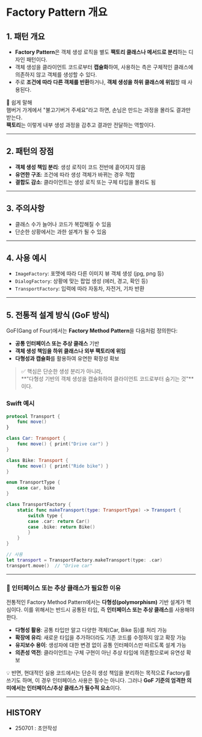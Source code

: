 # Factory Pattern 개요

## 1. 패턴 개요

- **Factory Pattern**은 객체 생성 로직을 별도 **팩토리 클래스나 메서드로 분리**하는 디자인 패턴이다.
- 객체 생성을 클라이언트 코드로부터 **캡슐화**하여, 사용하는 측은 구체적인 클래스에 의존하지 않고 객체를 생성할 수 있다.
- 주로 **조건에 따라 다른 객체를 반환**하거나, **객체 생성을 하위 클래스에 위임**할 때 사용된다.

🧠 쉽게 말해  
햄버거 가게에서 "불고기버거 주세요"라고 하면, 손님은 만드는 과정을 몰라도 결과만 받는다.  
**팩토리**는 이렇게 내부 생성 과정을 감추고 결과만 전달하는 역할이다.

---

## 2. 패턴의 장점

- **객체 생성 책임 분리**: 생성 로직이 코드 전반에 흩어지지 않음
- **유연한 구조**: 조건에 따라 생성 객체가 바뀌는 경우 적합
- **결합도 감소**: 클라이언트는 생성 로직 또는 구체 타입을 몰라도 됨

---

## 3. 주의사항

- 클래스 수가 늘어나 코드가 복잡해질 수 있음
- 단순한 상황에서는 과한 설계가 될 수 있음

---

## 4. 사용 예시

- `ImageFactory`: 포맷에 따라 다른 이미지 뷰 객체 생성 (jpg, png 등)
- `DialogFactory`: 상황에 맞는 팝업 생성 (에러, 경고, 확인 등)
- `TransportFactory`: 입력에 따라 자동차, 자전거, 기차 반환

---

## 5. 전통적 설계 방식 (GoF 방식)

GoF(Gang of Four)에서는 **Factory Method Pattern**을 다음처럼 정의한다:

- **공통 인터페이스 또는 추상 클래스** 기반
- **객체 생성 책임을 하위 클래스나 외부 팩토리에 위임**
- **다형성과 캡슐화**를 활용하여 유연한 확장성 확보

> ✅ 핵심은 단순한 생성 분리가 아니라,  
> **"다형성 기반의 객체 생성을 캡슐화하여 클라이언트 코드로부터 숨기는 것"**이다.


### Swift 예시

```swift
protocol Transport {
    func move()
}

class Car: Transport {
    func move() { print("Drive car") }
}

class Bike: Transport {
    func move() { print("Ride bike") }
}

enum TransportType {
    case car, bike
}

class TransportFactory {
    static func makeTransport(type: TransportType) -> Transport {
        switch type {
        case .car: return Car()
        case .bike: return Bike()
        }
    }
}

// 사용
let transport = TransportFactory.makeTransport(type: .car)
transport.move()  // "Drive car"
```

---

### 📌 인터페이스 또는 추상 클래스가 필요한 이유

전통적인 Factory Method Pattern에서는 **다형성(polymorphism)** 기반 설계가 핵심이다. 이를 위해서는 반드시 공통된 타입, 즉 **인터페이스 또는 추상 클래스**를 사용해야 한다.

- **다형성 활용**: 공통 타입만 알고 다양한 객체(Car, Bike 등)를 처리 가능  
- **확장에 유리**: 새로운 타입을 추가하더라도 기존 코드를 수정하지 않고 확장 가능  
- **유지보수 용이**: 생성자에 대한 변경 없이 공통 인터페이스만 따르도록 설계 가능  
- **의존성 역전**: 클라이언트는 구체 구현이 아닌 추상 타입에 의존함으로써 유연성 확보

💡 반면, 현대적인 실용 코드에서는 단순히 생성 책임을 분리하는 목적으로 Factory를 쓰기도 하며, 이 경우 인터페이스 사용은 필수는 아니다. 그러나 **GoF 기준의 엄격한 의미에서는 인터페이스/추상 클래스가 필수적 요소**이다.



---

## HISTORY
- 250701 : 초안작성

